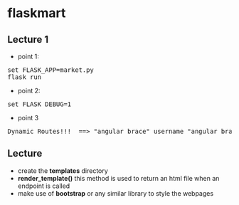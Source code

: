# flaskmart

## Lecture 1

- point 1:
<pre>
set FLASK_APP=market.py
flask run
</pre>

- point 2:
<pre>set FLASK_DEBUG=1</pre>

- point 3
<pre>Dynamic Routes!!!  ==> "angular brace" username "angular brace" </pre>


## Lecture

- create the **templates** directory
- **render_template()** this method is used to return an html file when an endpoint is called
- make use of **bootstrap** or any similar library to style the webpages
